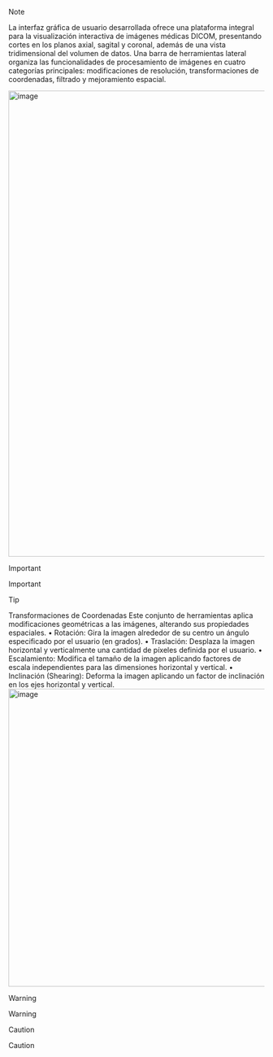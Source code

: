 > [!NOTE]
> La interfaz gráfica de usuario desarrollada ofrece una plataforma integral para la visualización interactiva de imágenes médicas DICOM, presentando cortes en los planos axial, sagital y coronal, además de una vista tridimensional del volumen de datos. Una barra de herramientas lateral organiza las funcionalidades de procesamiento de imágenes en cuatro categorías principales: modificaciones de resolución, transformaciones de coordenadas, filtrado y mejoramiento espacial.
>
> <img width="1018" height="917" alt="image" src="https://github.com/user-attachments/assets/2ee04242-8328-4b1c-95f1-4aa6a7384353" />


> [!IMPORTANT]
> Important

> [!TIP]
> Transformaciones de Coordenadas
Este conjunto de herramientas aplica modificaciones geométricas a las imágenes, alterando sus propiedades espaciales.
•	Rotación: Gira la imagen alrededor de su centro un ángulo especificado por el usuario (en grados).
•	Traslación: Desplaza la imagen horizontal y verticalmente una cantidad de píxeles definida por el usuario.
•	Escalamiento: Modifica el tamaño de la imagen aplicando factores de escala independientes para las dimensiones horizontal y vertical.
•	Inclinación (Shearing): Deforma la imagen aplicando un factor de inclinación en los ejes horizontal y vertical.
> <img width="1006" height="586" alt="image" src="https://github.com/user-attachments/assets/ad066311-cb58-4ea7-a78d-b8afa232404e" />



> [!WARNING]
> Warning

> [!CAUTION]
> Caution
